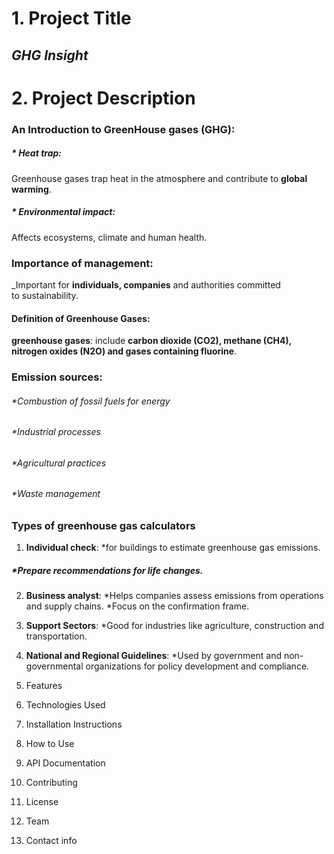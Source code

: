 # 1. Project Title 
## *GHG Insight*   
# 2. Project Description 
###    An Introduction to GreenHouse gases (GHG):
##### * *Heat trap*:  
   Greenhouse gases trap heat in the atmosphere and contribute to **global warming**.
##### * *Environmental impact*: 
   Affects ecosystems, climate and human health.
### Importance of management: 
_Important for **individuals, companies** and authorities committed to sustainability.
#### Definition of Greenhouse Gases:
**greenhouse gases**: include **carbon dioxide (CO2), methane (CH4), nitrogen oxides (N2O) and gases containing fluorine**.
### Emission sources:
###### *Combustion of fossil fuels for energy
###### *Industrial processes
###### *Agricultural practices
###### *Waste management
### Types of greenhouse gas calculators
1. **Individual check**:
*for buildings to estimate greenhouse gas emissions.
##### *Prepare recommendations for life changes.
2. **Business analyst**:
*Helps companies assess emissions from operations and supply chains.
*Focus on the confirmation frame.
3. **Support Sectors**:
*Good for industries like agriculture, construction and transportation.
4. **National and Regional Guidelines**:
*Used by government and non-governmental organizations for policy development and compliance.

3. Features
4. Technologies Used
5. Installation Instructions
6. How to Use
7. API Documentation
8. Contributing
9. License
10. Team
11. Contact info
